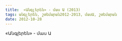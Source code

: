 ```yaml
---
title:  «Անգլերեն» - մաս Ա (2013)
tags: անգլերեն, շտեմարան2012-2013, մասԱ, շտեմարան
date: 2012-10-28
---
```



«Անգլերեն» - մաս Ա